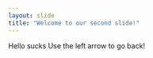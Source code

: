 ```yaml
---
layout: slide
title: "Welcome to our second slide!"
---
```

Hello sucks
Use the left arrow to go back!
